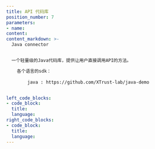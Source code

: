 ```yaml
---
title: API 代码库
position_number: 7
parameters:
- name:
content:
content_markdown: >-
  Java connector


  一个轻量级的Java代码库，提供让用户直接调用API的方法。 

    各个语言的sdk：
        
        java : https://github.com/XTrust-lab/java-demo


left_code_blocks:
- code_block:
  title:
  language:
right_code_blocks:
- code_block:
  title:
  language:
---
```

